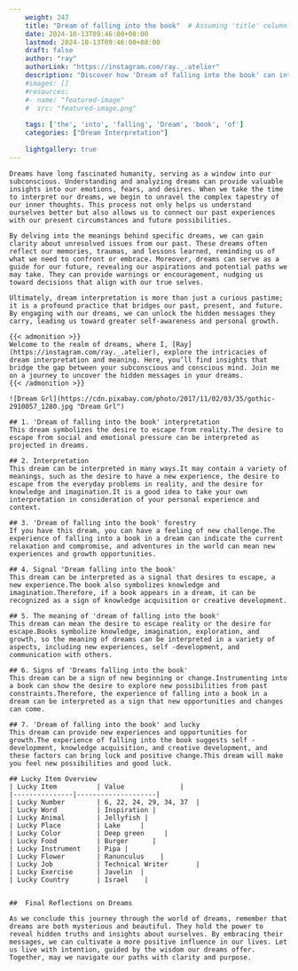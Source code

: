 ```yaml
---
    weight: 247
    title: "Dream of falling into the book"  # Assuming 'title' column exists
    date: 2024-10-13T09:46:00+08:00
    lastmod: 2024-10-13T09:46:00+08:00
    draft: false
    author: "ray"
    authorLink: "https://instagram.com/ray._.atelier"
    description: "Discover how 'Dream of falling into the book' can interpret your future and uncover its significant meanings in your life."
    #images: []
    #resources:
    #- name: "featured-image"
    #  src: "featured-image.png"
    
    tags: ['the', 'into', 'falling', 'Dream', 'book', 'of']
    categories: ["Dream Interpretation"]
    
    lightgallery: true
---
```

    
    Dreams have long fascinated humanity, serving as a window into our subconscious. Understanding and analyzing dreams can provide valuable insights into our emotions, fears, and desires. When we take the time to interpret our dreams, we begin to unravel the complex tapestry of our inner thoughts. This process not only helps us understand ourselves better but also allows us to connect our past experiences with our present circumstances and future possibilities.
    
    By delving into the meanings behind specific dreams, we can gain clarity about unresolved issues from our past. These dreams often reflect our memories, traumas, and lessons learned, reminding us of what we need to confront or embrace. Moreover, dreams can serve as a guide for our future, revealing our aspirations and potential paths we may take. They can provide warnings or encouragement, nudging us toward decisions that align with our true selves.
    
    Ultimately, dream interpretation is more than just a curious pastime; it is a profound practice that bridges our past, present, and future. By engaging with our dreams, we can unlock the hidden messages they carry, leading us toward greater self-awareness and personal growth.
    
    {{< admonition >}}
    Welcome to the realm of dreams, where I, [Ray](https://instagram.com/ray._.atelier), explore the intricacies of dream interpretation and meaning. Here, you’ll find insights that bridge the gap between your subconscious and conscious mind. Join me on a journey to uncover the hidden messages in your dreams.
    {{< /admonition >}}
    
    ![Dream Grl](https://cdn.pixabay.com/photo/2017/11/02/03/35/gothic-2910057_1280.jpg "Dream Grl")
    
    ## 1. 'Dream of falling into the book' interpretation
    This dream symbolizes the desire to escape from reality.The desire to escape from social and emotional pressure can be interpreted as projected in dreams.
    
    ## 2. Interpretation
    This dream can be interpreted in many ways.It may contain a variety of meanings, such as the desire to have a new experience, the desire to escape from the everyday problems in reality, and the desire for knowledge and imagination.It is a good idea to take your own interpretation in consideration of your personal experience and context.
    
    ## 3. 'Dream of falling into the book' forestry
    If you have this dream, you can have a feeling of new challenge.The experience of falling into a book in a dream can indicate the current relaxation and compromise, and adventures in the world can mean new experiences and growth opportunities.
    
    ## 4. Signal 'Dream falling into the book'
    This dream can be interpreted as a signal that desires to escape, a new experience.The book also symbolizes knowledge and imagination.Therefore, if a book appears in a dream, it can be recognized as a sign of knowledge acquisition or creative development.
    
    ## 5. The meaning of 'dream of falling into the book'
    This dream can mean the desire to escape reality or the desire for escape.Books symbolize knowledge, imagination, exploration, and growth, so the meaning of dreams can be interpreted in a variety of aspects, including new experiences, self -development, and communication with others.
    
    ## 6. Signs of 'Dreams falling into the book'
    This dream can be a sign of new beginning or change.Instrumenting into a book can show the desire to explore new possibilities from past constraints.Therefore, the experience of falling into a book in a dream can be interpreted as a sign that new opportunities and changes can come.
    
    ## 7. 'Dream of falling into the book' and lucky
    This dream can provide new experiences and opportunities for growth.The experience of falling into the book suggests self -development, knowledge acquisition, and creative development, and these factors can bring luck and positive change.This dream will make you feel new possibilities and good luck.
    
    ## Lucky Item Overview
    | Lucky Item          | Value              |
    |---------------|--------------------|
    | Lucky Number        | 6, 22, 24, 29, 34, 37  |
    | Lucky Word          | Inspiration |
    | Lucky Animal        | Jellyfish |
    | Lucky Place         | Lake     |
    | Lucky Color         | Deep green     |
    | Lucky Food          | Burger      |
    | Lucky Instrument    | Pipa |
    | Lucky Flower        | Ranunculus    |
    | Lucky Job           | Technical Writer       |
    | Lucky Exercise      | Javelin  |
    | Lucky Country       | Israel    |
    
    
    ##  Final Reflections on Dreams
    
    As we conclude this journey through the world of dreams, remember that dreams are both mysterious and beautiful. They hold the power to reveal hidden truths and insights about ourselves. By embracing their messages, we can cultivate a more positive influence in our lives. Let us live with intention, guided by the wisdom our dreams offer. Together, may we navigate our paths with clarity and purpose.
    